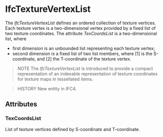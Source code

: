 # IfcTextureVertexList

The _IfcTextureVertexList_ defines an ordered collection of texture vertices. Each texture vertex is a two-dimensional vertex provided by a fixed list of two texture coordinates. The attribute _TexCoordsList_ is a two-dimensional list, where<!-- end of definition -->

* first dimension is an unbounded list representing each texture vertex;
* second dimension is a fixed list of two list members, where [1] is the S-coordinate, and [2] the T-coordinate of the texture vertex.

> NOTE  The _IfcTextureVertexList_ is introduced to provide a compact representation of an indexable representation of texture coordinates for texture maps in tessellated items.

> HISTORY  New entity in IFC4.

## Attributes

### TexCoordsList
List of texture vertices defined by S-coordinate and T-coordinate.
